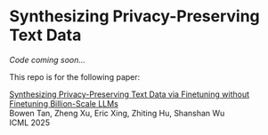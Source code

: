 # Synthesizing Privacy-Preserving Text Data

*Code coming soon...*

This repo is for the following paper:

[Synthesizing Privacy-Preserving Text Data via Finetuning without Finetuning Billion-Scale LLMs](https://arxiv.org/abs/2503.12347) \
Bowen Tan, Zheng Xu, Eric Xing, Zhiting Hu, Shanshan Wu \
ICML 2025

